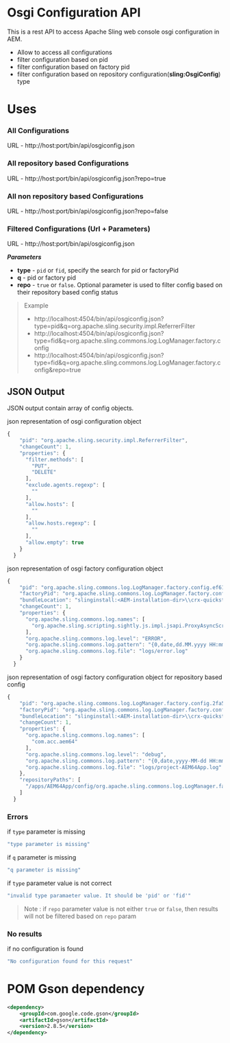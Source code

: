 # Osgi Configuration API

This is a rest API to access Apache Sling web console osgi configuration in AEM.

  - Allow to access all configurations
  - filter configuration based on pid
  - filter configuration based on factory pid
  - filter configuration based on repository configuration(**sling:OsgiConfig**) type

# Uses
### All Configurations
  URL - http://host:port/bin/api/osgiconfig.json
  
### All repository based Configurations
  URL - http://host:port/bin/api/osgiconfig.json?repo=true
  
### All non repository based Configurations
  URL - http://host:port/bin/api/osgiconfig.json?repo=false
  
### Filtered Configurations (Url + Parameters)
URL - http://host:port/bin/api/osgiconfig.json

***Parameters*** 
- **type** - `pid` or `fid`, specify the search for pid or factoryPid
- **q** - pid or factory pid 
- **repo** - `true` or `false`. Optional parameter is used to filter config based on their repository based config status

> Example
> - http://localhost:4504/bin/api/osgiconfig.json?type=pid&q=org.apache.sling.security.impl.ReferrerFilter
> - http://localhost:4504/bin/api/osgiconfig.json?type=fid&q=org.apache.sling.commons.log.LogManager.factory.config
> - http://localhost:4504/bin/api/osgiconfig.json?type=fid&q=org.apache.sling.commons.log.LogManager.factory.config&repo=true

## JSON Output
JSON output contain array of config objects.

json representation of osgi configuration object
```js
{
    "pid": "org.apache.sling.security.impl.ReferrerFilter",
    "changeCount": 1,
    "properties": {
      "filter.methods": [
        "PUT",
        "DELETE"
      ],
      "exclude.agents.regexp": [
        ""
      ],
      "allow.hosts": [
        ""
      ],
      "allow.hosts.regexp": [
        ""
      ],
      "allow.empty": true
    }
  }
```

json representation of osgi factory configuration object
``` js
{
    "pid": "org.apache.sling.commons.log.LogManager.factory.config.ef61ce8d-cf4f-410b-9eb5-b1d629161880",
    "factoryPid": "org.apache.sling.commons.log.LogManager.factory.config",
    "bundleLocation": "slinginstall:<AEM-installation-dir>\\crx-quickstart\\launchpad\\startup\\1\\org.apache.sling.commons.log-5.1.0.jar",
    "changeCount": 1,
    "properties": {
      "org.apache.sling.commons.log.names": [
        "org.apache.sling.scripting.sightly.js.impl.jsapi.ProxyAsyncScriptableFactory"
      ],
      "org.apache.sling.commons.log.level": "ERROR",
      "org.apache.sling.commons.log.pattern": "{0,date,dd.MM.yyyy HH:mm:ss.SSS} *{4}* [{2}] {3} {5}",
      "org.apache.sling.commons.log.file": "logs/error.log"
    }
  }
```

json representation of osgi factory configuration object for repository based config
``` js
{
    "pid": "org.apache.sling.commons.log.LogManager.factory.config.2fa52a0a-6347-4556-b78f-f0effdd88a61",
    "factoryPid": "org.apache.sling.commons.log.LogManager.factory.config",
    "bundleLocation": "slinginstall:<AEM-installation-dir>\\crx-quickstart\\launchpad\\startup\\1\\org.apache.sling.commons.log-5.1.0.jar",
    "changeCount": 1,
    "properties": {
      "org.apache.sling.commons.log.names": [
        "com.acc.aem64"
      ],
      "org.apache.sling.commons.log.level": "debug",
      "org.apache.sling.commons.log.pattern": "{0,date,yyyy-MM-dd HH:mm:ss.SSS} {4} [{3}] {5}",
      "org.apache.sling.commons.log.file": "logs/project-AEM64App.log"
    },
    "repositoryPaths": [
      "/apps/AEM64App/config/org.apache.sling.commons.log.LogManager.factory.config-AEM64App"
    ]
  }
```

### Errors
if `type` parameter is missing  
````js
"type parameter is missing"
````

if `q` parameter is missing  
````js
"q parameter is missing"
````

if `type` parameter value is not correct  
````js
"invalid type paramaeter value. It should be 'pid' or 'fid'"
````

> Note : if `repo` parameter value is not either `true` or `false`, then results will not be filtered based on `repo` param


### No results
if no configuration is found  
````js
"No configuration found for this request"
````

# POM Gson dependency
````xml
<dependency>
	<groupId>com.google.code.gson</groupId>
	<artifactId>gson</artifactId>
	<version>2.8.5</version>
</dependency>
````

